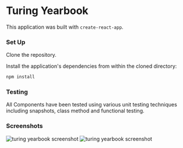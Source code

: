 # Turing Yearbook

This application was built with `create-react-app`.

### Set Up

Clone the repository.

Install the application's dependencies from within the cloned directory:
```bash
npm install
```

### Testing

All Components have been tested using various unit testing techniques including snapshots, class method and functional testing. 

### Screenshots

![turing yearbook screenshot](https://raw.githubusercontent.com/turingschool-examples/yearbook/master/screenshot.png)
![turing yearbook screenshot](https://raw.githubusercontent.com/turingschool-examples/yearbook/master/screenshot.png)
